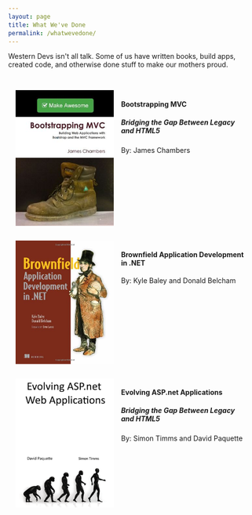 ```yaml
---
layout: page
title: What We've Done
permalink: /whatwevedone/
---
```


Western Devs isn't all talk. Some of us have written books, build apps, created code, and otherwise done stuff to make our mothers proud.


<div style="clear: both; padding: 30px 15px; ">
<a href="https://leanpub.com/bootstrappingmvc" target="_blank"><img src="/images/BootstrappingMVC.jpg" style="float: left; width: 200px; padding: 0 15px 0 0 ;" /></a>

<h4>Bootstrapping MVC</h4>
<h5>Bridging the Gap Between Legacy and HTML5</h5>

<div>By: James Chambers</div>

</div>

<div style="clear: both; padding: 30px 15px; ">
<a href="http://www.amazon.com/Brownfield-Application-Development-Donald-Belcham/dp/1933988711" target="_blank"><img src="/images/BrownfieldAppDevCover.jpg" style="float: left; width: 200px; padding: 0 15px 0 0;" /></a>

<h4>Brownfield Application Development in .NET</h4>

<div>By: Kyle Baley and Donald Belcham</div>

</div>

<div style="clear: both; padding: 30px 15px; ">
<a href="https://leanpub.com/evolvinglegacyaspnetapplications" target="_blank"><img src="/images/EvolvingAspNet.png" style="float: left; width: 200px; padding: 0 15px 0 0;" /></a>

<h4>Evolving ASP.net Applications</h4>
<h5>Bridging the Gap Between Legacy and HTML5</h5>

<div>By: Simon Timms and David Paquette</div>

</div>